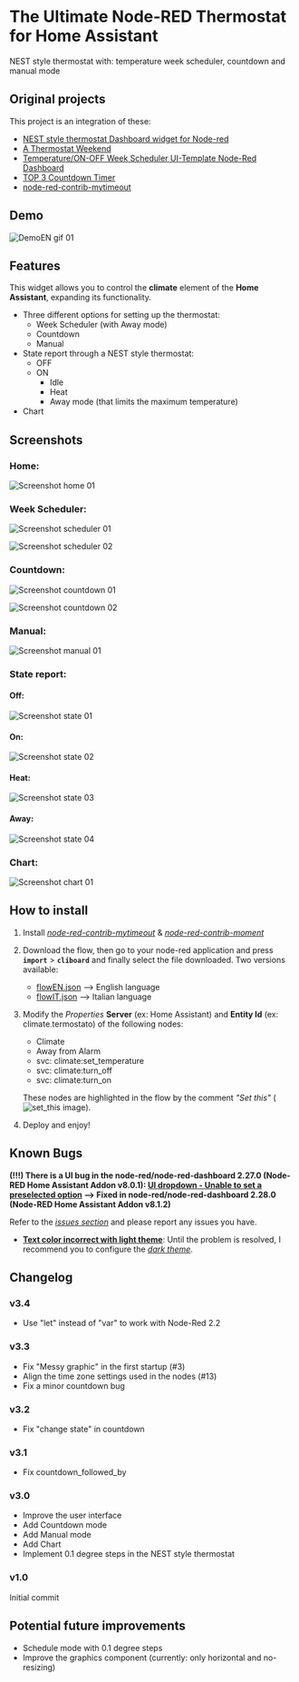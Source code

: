 # The Ultimate Node-RED Thermostat for Home Assistant
NEST style thermostat with: temperature week scheduler, countdown and manual mode

## Original projects
This project is an integration of these:
* [NEST style thermostat Dashboard widget for Node-red](https://github.com/automatikas/Node-red-Nest-thermostat)
* [A Thermostat Weekend](https://tech.scargill.net/tag/a-node-red-dashboard-thermostat-in-the-making/)
* [Temperature/ON-OFF Week Scheduler UI-Template Node-Red Dashboard](https://flows.nodered.org/flow/65f411e9e37745a4bbeef5926d052c97)
* [TOP 3 Countdown Timer](https://flows.nodered.org/flow/dcb466d43d639ca300157c5939b43d7e)
* [node-red-contrib-mytimeout](https://flows.nodered.org/node/node-red-contrib-mytimeout)

## Demo
![DemoEN gif 01](screenshots/demoEN.gif)

## Features
This widget allows you to control the **climate** element of the **Home Assistant**, expanding its functionality.

* Three different options for setting up the thermostat:
  * Week Scheduler (with Away mode)
  * Countdown
  * Manual
* State report through a NEST style thermostat:
  * OFF
  * ON 
    * Idle
    * Heat
    * Away mode (that limits the maximum temperature) 
* Chart

## Screenshots
### Home:
![Screenshot home 01](screenshots/home.png)

### Week Scheduler:
![Screenshot scheduler 01](screenshots/home_scheduler.png)

![Screenshot scheduler 02](screenshots/scheduler.png)

### Countdown:
![Screenshot countdown 01](screenshots/home_countdown.png)

![Screenshot countdown 02](screenshots/countdown.png)

### Manual:
![Screenshot manual 01](screenshots/home_manual.png)

### State report:
#### Off:
![Screenshot state 01](screenshots/Nest_off.png)

#### On:
![Screenshot state 02](screenshots/Nest_on.png)

#### Heat:
![Screenshot state 03](screenshots/Nest_heat.png)

#### Away:
![Screenshot state 04](screenshots/Nest_away.png)

### Chart:
![Screenshot chart 01](screenshots/chart.png)

## How to install
1. Install [*node-red-contrib-mytimeout*](https://flows.nodered.org/node/node-red-contrib-mytimeout) & [*node-red-contrib-moment*](https://flows.nodered.org/node/node-red-contrib-moment)

2. Download the flow, then go to your node-red application and press **`import`** > **`cliboard`** and finally select the file downloaded.
   Two versions available:
   * [flowEN.json](flowEN.json) --> English language
   * [flowIT.json](flowIT.json) --> Italian language

3. Modify the *Properties* **Server** (ex: Home Assistant) and **Entity Id** (ex: climate.termostato) of the following nodes:
   * Climate
   * Away from Alarm
   * svc: climate:set_temperature
   * svc: climate:turn_off
   * svc: climate:turn_on

   These nodes are highlighted in the flow by the comment *"Set this"* (![set_this image](screenshots/set_this.png)).

4. Deploy and enjoy!

## Known Bugs
**(!!!) There is a UI bug in the node-red/node-red-dashboard 2.27.0 (Node-RED Home Assistant Addon v8.0.1): [UI dropdown - Unable to set a preselected option](https://github.com/node-red/node-red/issues/2852) --> Fixed in node-red/node-red-dashboard 2.28.0 (Node-RED Home Assistant Addon v8.1.2)**

Refer to the [*issues section*](https://github.com/giuseppeg88/node-red-contrib-thermostat-scheduler/issues) and please report any issues you have.
* [**Text color incorrect with light theme**](https://github.com/giuseppeg88/node-red-contrib-thermostat-scheduler/issues/5): Until the problem is resolved, I recommend you to configure the [*dark theme*](https://github.com/giuseppeg88/node-red-contrib-thermostat-scheduler/issues/5#issuecomment-735254828).




## Changelog
### v3.4
* Use "let" instead of "var" to work with Node-Red 2.2

### v3.3
* Fix "Messy graphic" in the first startup (#3)
* Align the time zone settings used in the nodes (#13)
* Fix a minor countdown bug

### v3.2
* Fix "change state" in countdown

### v3.1
* Fix countdown_followed_by

### v3.0
* Improve the user interface
* Add Countdown mode
* Add Manual mode
* Add Chart
* Implement 0.1 degree steps in the NEST style thermostat

### v1.0
Initial commit

## Potential future improvements
* Schedule mode with 0.1 degree steps
* Improve the graphics component (currently: only horizontal and no-resizing)

